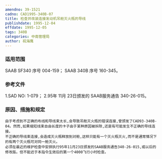 ```yaml
---
amendno: 39-1521
cadno: CAD1995-340B-07
title: 检查并改装连接发动机吊舱灭火瓶的导线
publishdate: 1995-12-04
effdate: 1995-12-05
tags: 340B
categories: 中南管理局
author: 祝海鹰
---
```


### 适用范围 
SAAB SF340 序号 004-159；
SAAB 340B 序号 160-345。

### 参考文件
1.SAD 
NO: 1-079；
 2.95年 
11月 23日颁发的 SAAB服务通告 340-26-015。


### 原因、措施和规定 
    由于考虑到不正确的布线和导线束太长,会导致吊舱灭火瓶的错误连接,曾颁发了CAD93-340B-04。然而,如果缩短线束自由长度的卡子由于某种原因被拆除,还是有可能发生不正确的导线连接。 
    不正确的导线束连接,会造成灭火瓶释放到对舱,这样只能有一个灭火瓶灭火,而不是通常情况下的有两个灭火瓶可对同一舱灭火。 
    必须在最近的维护检查中安排执行95年11月23日颁发的SAAB服务通告340-26-015,或以后的修改版。但不能迟于本指令生效后的第一个4000飞行小时检查。
